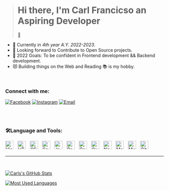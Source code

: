 
><h1>Hi there, I'm Carl Francicso an Aspiring Developer</h1> 👋 

* 🏫 Currently in _4th year A.Y. 2022-2023_.
* 🔭 Looking forward to Contribute to Open Source projects.
* 🥅 2022 Goals: To be confident in Frontend development && Backend development.
* 😻 Building things on the Web and Reading 📚 is my hobby.

<br />

### Connect with me:

<p align="flex-start">
<a href="https://facebook.com/cj.francisco.3152"><img alt="Facebook" src="https://img.shields.io/badge/Facebook-1877F2?style=for-the-badge&logo=facebook&logoColor=white"></a>
<a href="https://www.linkedin.com/in/francisco-carl/"><img alt="Instagram" src="https://img.shields.io/badge/LinkedIn-0077B5?style=for-the-badge&logo=linkedin&logoColor=white"></a>
<a href="mailto:franciscocarl1122@gmail.com"><img alt="Email" src="https://img.shields.io/badge/Gmail-D14836?style=for-the-badge&logo=gmail&logoColor=white"></a>
</p>

<br />
<br />


### 🛠️Language and Tools:

[<img align="left" alt="Visual Studio Code" width="26px" src="https://cdn.jsdelivr.net/gh/devicons/devicon/icons/vscode/vscode-original.svg" style="padding-right:10px;" />][vscode]
[<img align="left" alt="HTML5" width="26px" src="https://cdn.jsdelivr.net/gh/devicons/devicon/icons/html5/html5-original.svg" style="padding-right:10px;" />][html]
[<img align="left" alt="CSS3" width="26px" src="https://cdn.jsdelivr.net/gh/devicons/devicon/icons/css3/css3-original.svg" style="padding-right:10px;" />][css]
[<img align="left" alt="Sass" width="26px" src="https://cdn.jsdelivr.net/gh/devicons/devicon/icons/sass/sass-original.svg" style="padding-right:10px;" />][css]
[<img align="left" alt="JavaScript" width="26px" src="https://cdn.jsdelivr.net/gh/devicons/devicon/icons/javascript/javascript-original.svg" style="padding-right:10px;" />][javascript]
[<img align="left" alt="React" width="26px" src="https://cdn.jsdelivr.net/gh/devicons/devicon/icons/react/react-original.svg" style="padding-right:10px;" />][react]
[<img align="left" alt="Gatsby" width="26px" src="https://cdn.jsdelivr.net/gh/devicons/devicon/icons/gatsby/gatsby-original.svg" style="padding-right:10px;" />][webdev]
[<img align="left" alt="GraphQL" width="26px" src="https://cdn.jsdelivr.net/gh/devicons/devicon/icons/graphql/graphql-plain.svg" style="padding-right:10px;" />][webdev]
[<img align="left" alt="Node.js" width="26px" src="https://cdn.jsdelivr.net/gh/devicons/devicon/icons/nodejs/nodejs-original.svg" style="padding-right:10px;" />][webdev]
[<img align="left" alt="MongoDB" width="26px" src="https://cdn.jsdelivr.net/gh/devicons/devicon/icons/mongodb/mongodb-original.svg" style="padding-right:10px;" />][webdev]
[<img align="left" alt="MySQL" width="26px" src="https://cdn.jsdelivr.net/gh/devicons/devicon/icons/mysql/mysql-original.svg" style="padding-right:10px;" />][webdev]
[<img align="left" alt="Git" width="26px" src="https://cdn.jsdelivr.net/gh/devicons/devicon/icons/git/git-original.svg" style="padding-right:10px;" />][webdev]


<br />
<br />


---
<br />

[![Carls's GitHub Stats](https://github-readme-stats.vercel.app/api?username=CodeChd&show_icons=true&theme=tokyonight)](https://github.com/anuraghazra/github-readme-stats)

[![Most Used Languages](https://github-readme-stats.vercel.app/api/top-langs/?username=CodeChd&layout=compact&theme=tokyonight)](https://github.com/anuraghazra/github-readme-stats)

[vscode]: https://code.visualstudio.com/
[javascript]: https://javascript.info/
[react]: https://reactjs.org/
[html]: https://www.w3schools.com/html/
[css]: https://css-tricks.com/
[webdev]: https://www.google.com/
[linkedin]: https://www.linkedin.com/in/francisco-carl/
[Facebook]: https://www.facebook.com/cj.francisco.3152/
[Email]: mailto:franciscocarl122@gmail.com
